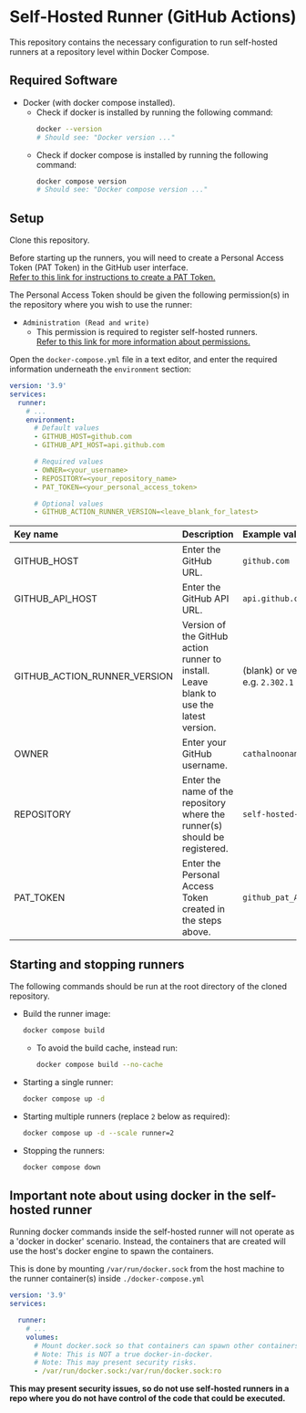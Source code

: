 # Self-Hosted Runner (GitHub Actions)
This repository contains the necessary configuration to run self-hosted runners at a repository level within Docker Compose.

## Required Software
- Docker (with docker compose installed).
  - Check if docker is installed by running the following command:
    ```sh
    docker --version
    # Should see: "Docker version ..."
    ```
  - Check if docker compose is installed by running the following command:
    ```sh
    docker compose version
    # Should see: "Docker compose version ..."
    ```

## Setup
Clone this repository.

Before starting up the runners, you will need to create a Personal Access Token (PAT Token) in the GitHub user interface. \
[Refer to this link for instructions to create a PAT Token.](https://docs.github.com/en/authentication/keeping-your-account-and-data-secure/creating-a-personal-access-token)

The Personal Access Token should be given the following permission(s) in the repository where you wish to use the runner:
- `Administration (Read and write)`
  - This permission is required to register self-hosted runners. \
    [Refer to this link for more information about permissions.](https://docs.github.com/en/rest/overview/permissions-required-for-fine-grained-personal-access-tokens?apiVersion=2022-11-28#administration)

Open the `docker-compose.yml` file in a text editor, and enter the required information underneath the `environment` section:
```yml
version: '3.9'
services:
  runner:
    # ...
    environment:
      # Default values
      - GITHUB_HOST=github.com
      - GITHUB_API_HOST=api.github.com

      # Required values
      - OWNER=<your_username>
      - REPOSITORY=<your_repository_name>
      - PAT_TOKEN=<your_personal_access_token>

      # Optional values
      - GITHUB_ACTION_RUNNER_VERSION=<leave_blank_for_latest>
```

| Key name | Description | Example value |
|:---|:---|:---|
| GITHUB_HOST | Enter the GitHub URL. | `github.com` |
| GITHUB_API_HOST | Enter the GitHub API URL. | `api.github.com` |
| GITHUB_ACTION_RUNNER_VERSION | Version of the GitHub action runner to install. <br/>Leave blank to use the latest version. | (blank) or version, e.g. `2.302.1` |
| OWNER | Enter your GitHub username. | `cathalnoonan` |
| REPOSITORY | Enter the name of the repository where the runner(s) should be registered. | `self-hosted-runner` |
| PAT_TOKEN | Enter the Personal Access Token created in the steps above. | `github_pat_ABCDEF...` |

## Starting and stopping runners
The following commands should be run at the root directory of the cloned repository.

- Build the runner image:
  ```sh
  docker compose build
  ```
  - To avoid the build cache, instead run:
    ```sh
    docker compose build --no-cache
    ```

- Starting a single runner:
  ```sh
  docker compose up -d
  ```

- Starting multiple runners (replace `2` below as required):
  ```sh
  docker compose up -d --scale runner=2
  ```

- Stopping the runners:
  ```sh
  docker compose down
  ```

## Important note about using docker in the self-hosted runner
Running docker commands inside the self-hosted runner will not operate as a 'docker in docker' scenario.
Instead, the containers that are created will use the host's docker engine to spawn the containers.

This is done by mounting `/var/run/docker.sock` from the host machine to the runner container(s) inside `./docker-compose.yml`
```yml
version: '3.9'
services:

  runner:
    # ...
    volumes:
      # Mount docker.sock so that containers can spawn other containers on the host machine.
      # Note: This is NOT a true docker-in-docker.
      # Note: This may present security risks.
      - /var/run/docker.sock:/var/run/docker.sock:ro

```

**This may present security issues, so do not use self-hosted runners in a repo where you do not have control of the code that could be executed.**
